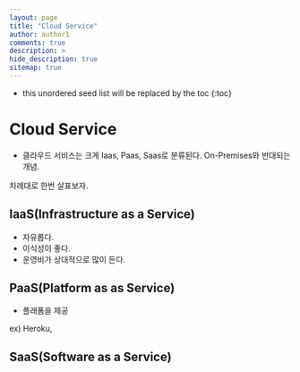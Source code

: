 ```yaml
---
layout: page
title: "Cloud Service"
author: author1
comments: true
description: >
hide_description: true
sitemap: true
---
```


* this unordered seed list will be replaced by the toc
{:toc}

# Cloud Service
- 클라우드 서비스는 크게 Iaas, Paas, Saas로 분류된다.
On-Premises와 반대되는 개념.

차례대로 한번 살표보자.<br>

## IaaS(Infrastructure as a Service)
- 자유롭다.
- 이식성이 좋다.
- 운영비가 상대적으로 많이 든다.

## PaaS(Platform as as Service)
- 플래폼을 제공

ex) Heroku, <br>

## SaaS(Software as a Service)

